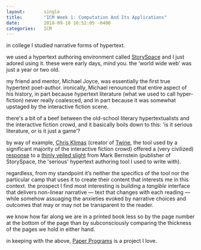 ```yaml
---
layout:       single
title:        "ICM Week 1: Computation And Its Applications"
date:         2018-09-10 16:52:05 -0400
categories:   ICM
---
```


in college I studied narrative forms of hypertext.

we used a hypertext authoring environment called [StorySpace](https://www.eastgate.com/storyspace/) and I just adored using it. these were early days, mind you. the ‘world wide web’ was just a year or two old.

my friend and mentor, Michael Joyce, was essentially the first true hypertext poet-author. ironically, Michael renounced that entire aspect of his history, in part because hypertext literature (what we used to call hyper-fiction) never really coalesced, and in part because it was somewhat upstaged by the interactive fiction scene.

there's a bit of a beef between the old-school literary hypertextualists and the interactive fiction crowd, and it basically boils down to this: 'is it serious literature, or is it just a game’?

by way of example, [Chris Klimas](https://chrisklimas.com/) (creator of [Twine](https://twinery.org/), the tool used by a significant majority of the interactive fiction crowd) offered a (very civilized) [response](https://chrisklimas.com/the-economy-of-twine/) to a [thinly veiled slight](https://publishingperspectives.com/2014/02/exprima-talks-reading-hypertext-with-mark-berstein/) from Mark Bernstein (publisher of StorySpace, the 'serious' hypertext authoring tool I used to write with).

regardless, from my standpoint it’s neither the specifics of the tool nor the particular camp that uses it to create their content that interests me in this context. the prospect I find most interesting is building a *tangible* interface that delivers non-linear narrative — text that changes with each reading — while somehow assuaging the anxieties evoked by narrative choices and outcomes that may or may not be transparent to the reader.

we know how far along we are in a printed book less so by the page number at the bottom of the page than by subconsciously comparing the thickness of the pages we hold in either hand.

in keeping with the above, [Paper Programs](https://paperprograms.org/) is a project I love.

